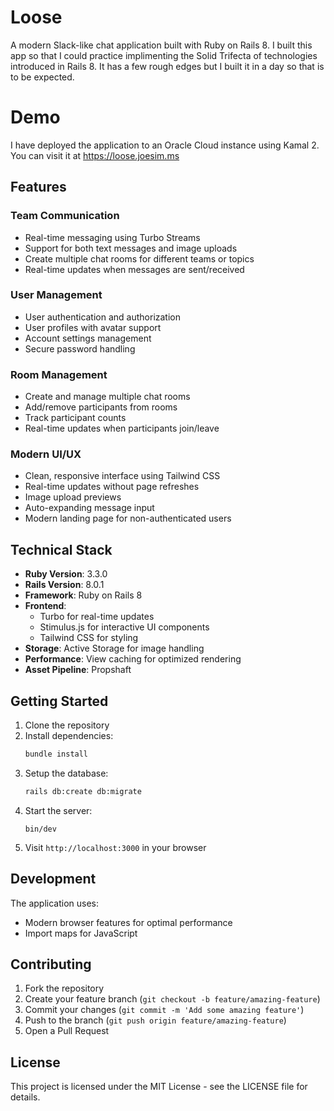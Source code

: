 # Loose

A modern Slack-like chat application built with Ruby on Rails 8.
I built this app so that I could practice implimenting the Solid Trifecta of technologies introduced in Rails 8. It has a few rough edges but I built it in a day so that is to be expected.

# Demo
I have deployed the application to an Oracle Cloud instance using Kamal 2.
You can visit it at https://loose.joesim.ms

## Features

### Team Communication
- Real-time messaging using Turbo Streams
- Support for both text messages and image uploads
- Create multiple chat rooms for different teams or topics
- Real-time updates when messages are sent/received

### User Management
- User authentication and authorization
- User profiles with avatar support
- Account settings management
- Secure password handling

### Room Management
- Create and manage multiple chat rooms
- Add/remove participants from rooms
- Track participant counts
- Real-time updates when participants join/leave

### Modern UI/UX
- Clean, responsive interface using Tailwind CSS
- Real-time updates without page refreshes
- Image upload previews
- Auto-expanding message input
- Modern landing page for non-authenticated users

## Technical Stack

- **Ruby Version**: 3.3.0
- **Rails Version**: 8.0.1
- **Framework**: Ruby on Rails 8
- **Frontend**: 
  - Turbo for real-time updates
  - Stimulus.js for interactive UI components
  - Tailwind CSS for styling
- **Storage**: Active Storage for image handling
- **Performance**: View caching for optimized rendering
- **Asset Pipeline**: Propshaft

## Getting Started

1. Clone the repository
2. Install dependencies:
   ```bash
   bundle install
   ```
3. Setup the database:
   ```bash
   rails db:create db:migrate
   ```
4. Start the server:
   ```
   bin/dev
   ```
5. Visit `http://localhost:3000` in your browser

## Development

The application uses:
- Modern browser features for optimal performance
- Import maps for JavaScript

## Contributing

1. Fork the repository
2. Create your feature branch (`git checkout -b feature/amazing-feature`)
3. Commit your changes (`git commit -m 'Add some amazing feature'`)
4. Push to the branch (`git push origin feature/amazing-feature`)
5. Open a Pull Request

## License

This project is licensed under the MIT License - see the LICENSE file for details.

